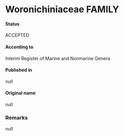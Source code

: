 Woronichiniaceae FAMILY
=======

#### Status
ACCEPTED

#### According to
Interim Register of Marine and Nonmarine Genera

#### Published in
null

#### Original name
null

### Remarks
null